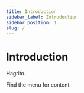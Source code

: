 ```yaml
---
title: Introduction
sidebar_label: Introduction
sidebar_position: 1
slug: /
---
```


# Introduction

Hagrito.

Find the menu for content.

